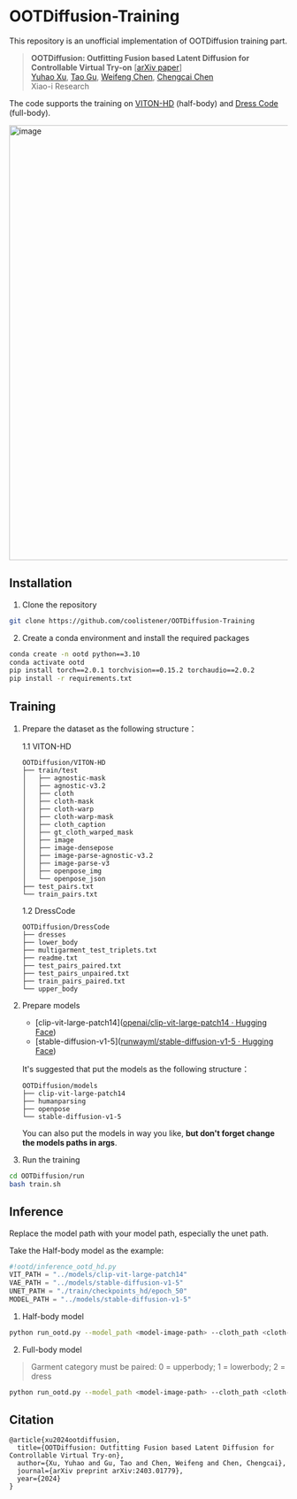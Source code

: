 # OOTDiffusion-Training
This repository is an unofficial implementation of OOTDiffusion training part.

> **OOTDiffusion: Outfitting Fusion based Latent Diffusion for Controllable Virtual Try-on** [[arXiv paper](https://arxiv.org/abs/2403.01779)]<br>
> [Yuhao Xu](http://levihsu.github.io/), [Tao Gu](https://github.com/T-Gu), [Weifeng Chen](https://github.com/ShineChen1024), [Chengcai Chen](https://www.researchgate.net/profile/Chengcai-Chen)<br>
> Xiao-i Research


The code supports the training on [VITON-HD](https://github.com/shadow2496/VITON-HD) (half-body) and [Dress Code](https://github.com/aimagelab/dress-code) (full-body).

<img width="786" alt="image" src="https://github.com/user-attachments/assets/578cdc18-57c1-4d05-abe1-82e20bbe7566">

## Installation
1. Clone the repository

```sh
git clone https://github.com/coolistener/OOTDiffusion-Training
```

2. Create a conda environment and install the required packages

```sh
conda create -n ootd python==3.10
conda activate ootd
pip install torch==2.0.1 torchvision==0.15.2 torchaudio==2.0.2
pip install -r requirements.txt
```

## Training

1. Prepare the dataset as the following structure：

   1.1 VITON-HD

   ```
   OOTDiffusion/VITON-HD
   ├── train/test
   │   ├── agnostic-mask
   │   ├── agnostic-v3.2
   │   ├── cloth
   │   ├── cloth-mask
   │   ├── cloth-warp
   │   ├── cloth-warp-mask
   │   ├── cloth_caption
   │   ├── gt_cloth_warped_mask
   │   ├── image
   │   ├── image-densepose
   │   ├── image-parse-agnostic-v3.2
   │   ├── image-parse-v3
   │   ├── openpose_img
   │   └── openpose_json
   ├── test_pairs.txt
   └── train_pairs.txt
   ```

   1.2 DressCode

   ```
   OOTDiffusion/DressCode
   ├── dresses
   ├── lower_body
   ├── multigarment_test_triplets.txt
   ├── readme.txt
   ├── test_pairs_paired.txt
   ├── test_pairs_unpaired.txt
   ├── train_pairs_paired.txt
   └── upper_body
   ```

2. Prepare models

   - [clip-vit-large-patch14]([openai/clip-vit-large-patch14 · Hugging Face](https://huggingface.co/openai/clip-vit-large-patch14))
   - [stable-diffusion-v1-5]([runwayml/stable-diffusion-v1-5 · Hugging Face](https://huggingface.co/runwayml/stable-diffusion-v1-5))

   It's suggested that put the models as the following structure：

   ```
   OOTDiffusion/models
   ├── clip-vit-large-patch14
   ├── humanparsing
   ├── openpose
   └── stable-diffusion-v1-5
   ```

   You can also put the models in way you like, **but don't forget change the models paths in args**.

3. Run the training

```sh
cd OOTDiffusion/run
bash train.sh
```

## Inference

Replace the model path with your model path, especially the unet path.

Take the Half-body model as the example:

```python
#!ootd/inference_ootd_hd.py
VIT_PATH = "../models/clip-vit-large-patch14"
VAE_PATH = "../models/stable-diffusion-v1-5"
UNET_PATH = "./train/checkpoints_hd/epoch_50"
MODEL_PATH = "../models/stable-diffusion-v1-5"
```

1. Half-body model

```sh
python run_ootd.py --model_path <model-image-path> --cloth_path <cloth-image-path> --scale 2.0 --sample 4
```

2. Full-body model 

> Garment category must be paired: 0 = upperbody; 1 = lowerbody; 2 = dress

```sh
python run_ootd.py --model_path <model-image-path> --cloth_path <cloth-image-path> --model_type dc --category 2 --scale 2.0 --sample 4
```

## Citation
```
@article{xu2024ootdiffusion,
  title={OOTDiffusion: Outfitting Fusion based Latent Diffusion for Controllable Virtual Try-on},
  author={Xu, Yuhao and Gu, Tao and Chen, Weifeng and Chen, Chengcai},
  journal={arXiv preprint arXiv:2403.01779},
  year={2024}
}
```
